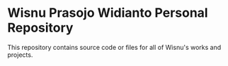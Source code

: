 # Wisnu Prasojo Widianto Personal Repository

This repository contains source code or files for all of Wisnu's works and projects.

